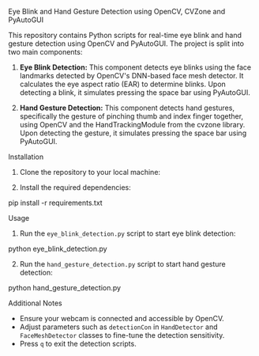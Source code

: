 Eye Blink and Hand Gesture Detection using OpenCV, CVZone and PyAutoGUI

This repository contains Python scripts for real-time eye blink and hand gesture detection using OpenCV and PyAutoGUI. The project is split into two main components:

1. **Eye Blink Detection:** This component detects eye blinks using the face landmarks detected by OpenCV's DNN-based face mesh detector. It calculates the eye aspect ratio (EAR) to determine blinks. Upon detecting a blink, it simulates pressing the space bar using PyAutoGUI.

2. **Hand Gesture Detection:** This component detects hand gestures, specifically the gesture of pinching thumb and index finger together, using OpenCV and the HandTrackingModule from the cvzone library. Upon detecting the gesture, it simulates pressing the space bar using PyAutoGUI.

Installation

1. Clone the repository to your local machine:

2. Install the required dependencies:

pip install -r requirements.txt

Usage

1. Run the `eye_blink_detection.py` script to start eye blink detection:

python eye_blink_detection.py


2. Run the `hand_gesture_detection.py` script to start hand gesture detection:

python hand_gesture_detection.py

Additional Notes

- Ensure your webcam is connected and accessible by OpenCV.
- Adjust parameters such as `detectionCon` in `HandDetector` and `FaceMeshDetector` classes to fine-tune the detection sensitivity.
- Press `q` to exit the detection scripts.
